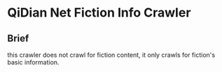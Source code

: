 # QiDian Net Fiction Info Crawler

## Brief

this crawler does not crawl for fiction content, it only crawls for fiction's basic information.
